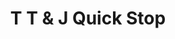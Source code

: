 ---
title: "T T & J Quick Stop"
url: /el-cerro-monterey-park/t-t-and-j-quick-stop/
shop: convenience
---